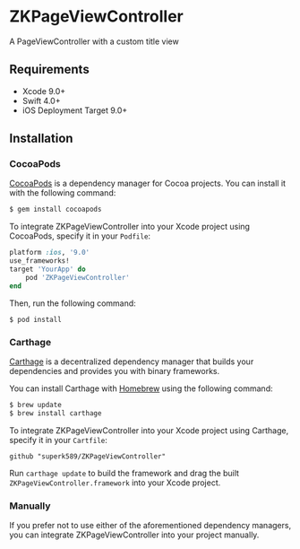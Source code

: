 # ZKPageViewController
A PageViewController with a custom title view

## Requirements
* Xcode 9.0+
* Swift 4.0+
* iOS Deployment Target 9.0+

## Installation

### CocoaPods

[CocoaPods](http://cocoapods.org) is a dependency manager for Cocoa projects. You can install it with the following command:

```bash
$ gem install cocoapods
```
To integrate ZKPageViewController into your Xcode project using CocoaPods, specify it in your `Podfile`:

```ruby
platform :ios, '9.0'
use_frameworks!
target 'YourApp' do
    pod 'ZKPageViewController'
end
```

Then, run the following command:

```ç
$ pod install
```

### Carthage

[Carthage](https://github.com/Carthage/Carthage) is a decentralized dependency manager that builds your dependencies and provides you with binary frameworks.

You can install Carthage with [Homebrew](http://brew.sh/) using the following command:

```bash
$ brew update
$ brew install carthage
```

To integrate ZKPageViewController into your Xcode project using Carthage, specify it in your `Cartfile`:

```ogdl
github "superk589/ZKPageViewController"
```

Run `carthage update` to build the framework and drag the built `ZKPageViewController.framework` into your Xcode project.

### Manually

If you prefer not to use either of the aforementioned dependency managers, you can integrate ZKPageViewController into your project manually.
